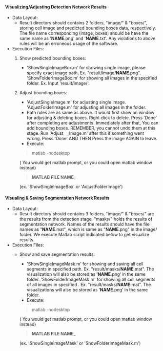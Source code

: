 #### Visualizing/Adjusting Detection Network Results
* Data Layout:
	* Result directory should contains 2 folders, "image/" & "boxes/", storing cell image and predicted bounding boxes data, respectively. 
	The file name corresponding (image, boxes) should be have the same name as '__NAME__.png' and '__NAME__.txt'. Any violations to above
	rules will be an erroneous usage of the software.
* Execution Files:
	1. Show predicted bounding boxes: 
		* 'ShowSingleImageBox.m' for showing single image, please specify exact image path. Ex. "result/image/__NAME__.png".
	'ShowFolderImageBox.m' for showing all images in the specified folder. Ex. Input 'result/image/'.   
	2. Adjust bounding boxes:
		* 'AdjustSingleImage.m' for adjusting single image. 'AdjustFolderImage.m' for adjusting all images in the folder.
		* Path rules are as same as above. It would first show an window for adjusting & deleting boxes. Right click to delete. 
		Press 'Done' after completing are adjustments. Immediately after that, You can add bounding boxes. REMEMBER, you cannot 		undo them at this stage. Run 'Adjust___Image.m' after this if something went wrong. Press 'Done' AND THEN Press the 
		image AGAIN to leave.
		* Execute:
		> matlab -nodesktop
	
		( You would get matlab prompt, or you could open matlab window instead)
		
		> __MATLAB FILE NAME___
		
		(ex. 'ShowSingleImageBox' or 'AdjustFolderImage')

#### Visualing & Saving Segmentation Network Results
* Data Layout:
	* Result directory should contains 3 folders, "image/" & "boxes/" are the results from the detection stage, "masks/" holds the
	results of segmentation network. Names of the results should have the file names as "__NAME__.mat", which is same as 
	"__NAME__.png" in the image/ folder. We execute Matlab script indicated below to get visualize results.
* Execution Files:
	* Show and save segmentation results:
		* 'ShowSingleImageMask.m' for showing and saving all cell segments in  specified path. Ex. "result/masks/__NAME__.mat".
		The visualization will also be stored as '__NAME__.png' in the same folder. 'ShowFolderImageMask.m' for showing all 
		cell segments of all images in specified . Ex. "result/masks/__NAME__.mat". The visualizations will also be stored 
		as '__NAME__.png' in the same folder.
		* Execute:
		> matlab -nodesktop
                
		( You would get matlab prompt, or you could open matlab window instead)
                
		> __MATLAB FILE NAME___
                
		(ex. 'ShowSingleImageMask' or 'ShowFolderImageMask.m')


